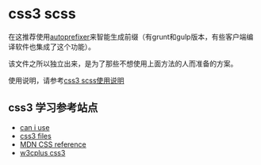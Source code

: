 # css3 scss

在这推荐使用[autoprefixer](https://github.com/postcss/autoprefixer)来智能生成前缀（有grunt和gulp版本，有些客户端编译软件也集成了这个功能）。

该文件之所以独立出来，是为了那些不想使用上面方法的人而准备的方案。

使用说明，请参考[css3 scss使用说明](http://www.w3cplus.com/sasscore/css3.html)

## css3 学习参考站点

* [can i use](http://caniuse.com/)
* [css3 files](http://css3files.com/)
* [MDN CSS reference](https://developer.mozilla.org/en-US/docs/Web/CSS/Reference)
* [w3cplus css3](http://www.w3cplus.com/blog/css3)
